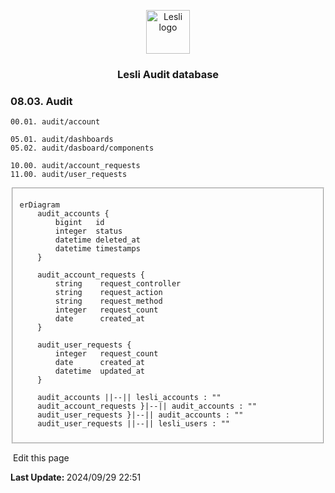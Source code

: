 
<p align="center">
    <img width="70" alt="Lesli logo" src="/images/engines/audit/audit-logo.svg" />
</p>

<h3 align="center">Lesli Audit database</h3>

### 08.03. Audit
```plaintext
00.01. audit/account

05.01. audit/dashboards 
05.02. audit/dasboard/components 

10.00. audit/account_requests
11.00. audit/user_requests
```


<fieldset>

```mermaid
erDiagram
    audit_accounts {
        bigint   id
        integer  status
        datetime deleted_at
        datetime timestamps 
    }

    audit_account_requests {
        string    request_controller
        string    request_action
        string    request_method
        integer   request_count
        date      created_at
    }

    audit_user_requests {
        integer   request_count
        date      created_at
        datetime  updated_at
    }

    audit_accounts ||--|| lesli_accounts : ""
    audit_account_requests }|--|| audit_accounts : ""
    audit_user_requests }|--|| audit_accounts : ""
    audit_user_requests ||--|| lesli_users : ""

```
</fieldset>
<section class="lesli-documentation-footer">
    <p><a><i class="ri-external-link-fill"></i>&nbsp;Edit this page</a><p/>
    <p><b>Last Update: </b>2024/09/29 22:51</p>
</section>
<!-- This code was automatically generated -->
<!-- to update this docs please run rake docs:build -->
